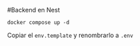 #Backend en Nest
```
docker compose up -d
```

Copiar el ```env.template``` y renombrarlo a ```.env```
